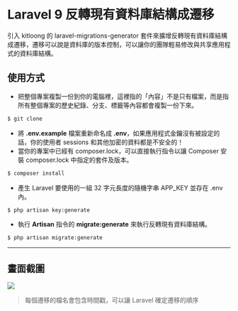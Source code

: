 # Laravel 9 反轉現有資料庫結構成遷移

引入 kitloong 的 laravel-migrations-generator 套件來擴增反轉現有資料庫結構成遷移，遷移可以說是資料庫的版本控制，可以讓你的團隊輕易修改與共享應用程式的資料庫結構。

## 使用方式
- 把整個專案複製一份到你的電腦裡，這裡指的「內容」不是只有檔案，而是指所有整個專案的歷史紀錄、分支、標籤等內容都會複製一份下來。
```sh
$ git clone
```
- 將 __.env.example__ 檔案重新命名成 __.env__，如果應用程式金鑰沒有被設定的話，你的使用者 sessions 和其他加密的資料都是不安全的！
- 當你的專案中已經有 composer.lock，可以直接執行指令以讓 Composer 安裝 composer.lock 中指定的套件及版本。
```sh
$ composer install
```
- 產生 Laravel 要使用的一組 32 字元長度的隨機字串 APP_KEY 並存在 .env 內。
```sh
$ php artisan key:generate
```
- 執行 __Artisan__ 指令的 __migrate:generate__ 來執行反轉現有資料庫結構。
```sh
$ php artisan migrate:generate
```

----

## 畫面截圖
![](https://i.imgur.com/ftnqNP2.png)
> 每個遷移的檔名會包含時間戳，可以讓 Laravel 確定遷移的順序